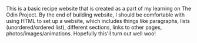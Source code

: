 This is a basic recipe website that is created as a part of my learning on The Odin Project. By the end of building website, I should be comfortable with using HTML to set up a website, which includes things like paragraphs, lists (unordered/ordered list), different sections, links to other pages, photos/images/animations. Hopefully this'll turn out well woo!

